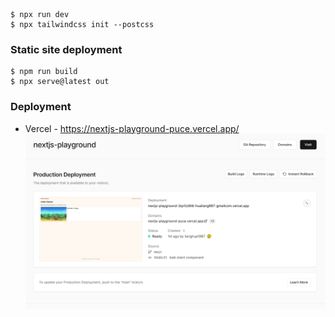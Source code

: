 ```shell
$ npx run dev
$ npx tailwindcss init --postcss
```

### Static site deployment
```shell
$ npm run build
$ npx serve@latest out
```

### Deployment
- Vercel - https://nextjs-playground-puce.vercel.app/
  ![img.png](img.png)